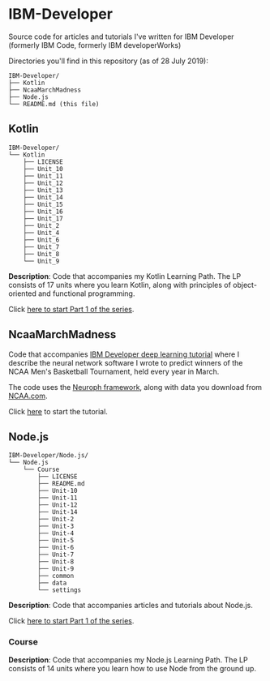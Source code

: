 # IBM-Developer
Source code for articles and tutorials I've written for IBM Developer (formerly IBM Code, formerly IBM developerWorks)

Directories you'll find in this repository (as of 28 July 2019):

```
IBM-Developer/
├── Kotlin
├── NcaaMarchMadness
├── Node.js
└── README.md (this file)
```

## Kotlin

```
IBM-Developer/
└── Kotlin
    ├── LICENSE
    ├── Unit_10
    ├── Unit_11
    ├── Unit_12
    ├── Unit_13
    ├── Unit_14
    ├── Unit_15
    ├── Unit_16
    ├── Unit_17
    ├── Unit_2
    ├── Unit_4
    ├── Unit_6
    ├── Unit_7
    ├── Unit_8
    └── Unit_9
```

**Description**: Code that accompanies my Kotlin Learning Path. The LP consists of 17 units where you learn Kotlin, along with principles of object-oriented and functional programming.

Click [here to start Part 1 of the series](https://developer.ibm.com/series/learn-kotlin/).

## NcaaMarchMadness

Code that accompanies [IBM Developer deep learning tutorial](https://developer.ibm.com/tutorials/cc-artificial-neural-networks-neuroph-machine-learning/) where I describe the neural network software I wrote to predict winners of the NCAA Men's Basketball Tournament, held every year in March.

The code uses the [Neuroph framework](http://neuroph.sourceforge.net/download.html), along with data you download from [NCAA.com]().

Click [here](https://developer.ibm.com/tutorials/cc-artificial-neural-networks-neuroph-machine-learning/) to start the tutorial.

## Node.js

```
IBM-Developer/Node.js/
└── Node.js
    └── Course
        ├── LICENSE
        ├── README.md
        ├── Unit-10
        ├── Unit-11
        ├── Unit-12
        ├── Unit-14
        ├── Unit-2
        ├── Unit-3
        ├── Unit-4
        ├── Unit-5
        ├── Unit-6
        ├── Unit-7
        ├── Unit-8
        ├── Unit-9
        ├── common
        ├── data
        └── settings
```
**Description**: Code that accompanies articles and tutorials about Node.js.

Click [here to start Part 1 of the series](https://developer.ibm.com/articles/learn-node-unit-1-overview-nodejs-learning-path/).

### Course

**Description**: Code that accompanies my Node.js Learning Path. The LP consists of 14 units where you learn how to use Node from the ground up.
